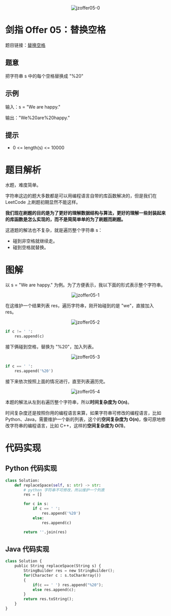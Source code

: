 <div align=center>

![jzoffer05-0](https://cdn.codegoudan.com/img/jzoffer05-0.png)

</div>

# 剑指 Offer 05：替换空格

题目链接：[替换空格](https://leetcode-cn.com/problems/ti-huan-kong-ge-lcof/)



## 题意

把字符串 s 中的每个空格替换成 "%20"



## 示例

输入：s = "We are happy."

输出："We%20are%20happy."



## 提示

- 0 <= length(s) <= 10000



# 题目解析

水题，难度简单。

字符串这边的题大多数都是可以用编程语言自带的库函数解决的，但是我们在 LeetCode 上刷题初期显然不能这样。

**我们现在刷题的目的是为了更好的理解数据结构与算法，更好的理解一些封装起来的库函数是怎么实现的，而不是简简单单的为了刷题而刷题。**

这道题的解法也不复杂，就是遍历整个字符串 s：

- 碰到非空格就继续走。
- 碰到空格就替换。



# 图解

以 s = "We are happy." 为例。为了方便表示，我以下面的形式表示整个字符串。

<div align=center>

![jzoffer05-1](https://cdn.codegoudan.com/img/jzoffer05-1.png)

</div>

在这维护一个结果列表 res，遍历字符串，刚开始碰到的是 "we"，直接加入 res。

<div align=center>

![jzoffer05-2](https://cdn.codegoudan.com/img/jzoffer05-2.png)

</div>

```Python
if c != ' ':
    res.append(c)
```

接下俩碰到空格，替换为 "%20"，加入列表。

<div align=center>

![jzoffer05-3](https://cdn.codegoudan.com/img/jzoffer05-3.png)

</div>

```Python
if c == ' ':
    res.append('%20')
```

接下来依次按照上面的情况进行，直至列表遍历完。

<div align=center>

![jzoffer05-4](https://cdn.codegoudan.com/img/jzoffer05-4.png)

</div>

本题的解法从左到右遍历整个字符串，所以**时间复杂度为 O(n)**。

时间复杂度还是按照你用的编程语言来算，如果字符串可修改的编程语言，比如 Python、Java，需要维护一个新的列表，这个的**空间复杂度为 O(n)**，像可原地修改字符串的编程语言，比如 C++，这样的**空间复杂度为 O(1)**。



# 代码实现



## Python 代码实现

```Python
class Solution:
    def replaceSpace(self, s: str) -> str:
        # python 字符串不可修改，所以维护一个列表
        res = []

        for c in s:
            if c == ' ':
                res.append('%20')
            else:
                res.append(c)

        return ''.join(res)
```



## Java 代码实现

```Python
class Solution {
    public String replaceSpace(String s) {
        StringBuilder res = new StringBuilder();
        for(Character c : s.toCharArray())
        {
            if(c == ' ') res.append("%20");
            else res.append(c);
        }
        return res.toString();
    }
}
```



